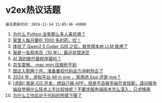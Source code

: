 # v2ex热议话题

`最后更新时间：2024-11-14 11:05:46 +0800`

1. [为什么 Python 会有那么多人喜欢用？](https://www.v2ex.com/t/1089258)
1. [家里人每月要吃 1000 多的药，哎！](https://www.v2ex.com/t/1089385)
1. [体验了 Qwen2.5 Coder 32B 之后，我觉得本地 LLM 能用了](https://www.v2ex.com/t/1089179)
1. [我是一名程序员（10 年），最近非常迷茫](https://www.v2ex.com/t/1089212)
1. [AI 真的能代替程序猿吗？](https://www.v2ex.com/t/1089194)
1. [京东耍猴， mac mini 压根抢不到](https://www.v2ex.com/t/1089204)
1. [国企入职两个月，准备重拾代码全力冲刺外企了](https://www.v2ex.com/t/1089297)
1. [2024 年，虚拟平台 All in one ，家用选 Esxi 还是 pve？](https://www.v2ex.com/t/1089167)
1. [[求助] 我是 iOS 开发，想自己做 APP，但是不会服务端开发技能，请问服务端自学用什么技术上手比较快呢？不要求服务端技术怎么深入，只求够用](https://www.v2ex.com/t/1089215)
1. [为什么工作后对于代码的热情下降了](https://www.v2ex.com/t/1089347)

